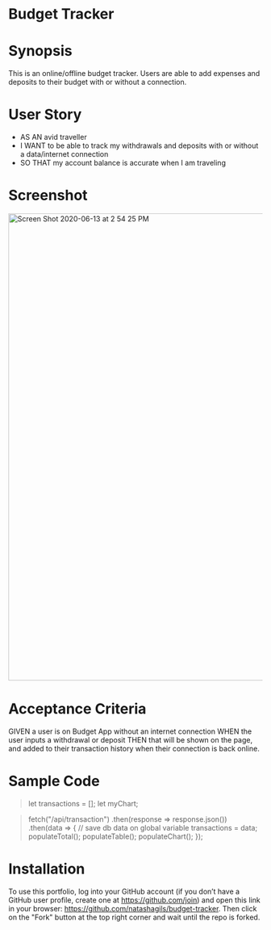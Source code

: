 # Budget Tracker

# Synopsis

This is an online/offline budget tracker. Users are able to add expenses and deposits to their budget with or without a connection. 


# User Story
* AS AN avid traveller
* I WANT to be able to track my withdrawals and deposits with or without a data/internet connection
* SO THAT my account balance is accurate when I am traveling


# Screenshot 
<img width="925" alt="Screen Shot 2020-06-13 at 2 54 25 PM" src="https://user-images.githubusercontent.com/56641651/84576856-c7a5aa00-ad85-11ea-92b6-78b5ea1f6ec4.png">


# Acceptance Criteria 

GIVEN a user is on Budget App without an internet connection
WHEN the user inputs a withdrawal or deposit
THEN that will be shown on the page, and added to their transaction history when their connection is back online.


# Sample Code


> let transactions = [];
> let myChart;

> fetch("/api/transaction")
 >  .then(response => response.json())
 >  .then(data => {
 >    // save db data on global variable
 >    transactions = data;
 >    populateTotal();
 >    populateTable();
>     populateChart();
>   });

  
  
 # Installation
To use this portfolio, log into your GitHub account (if you don’t have a GitHub user profile, create one at https://github.com/join) and open this link in your browser: https://github.com/natashagils/budget-tracker. Then click on the "Fork" button at the top right corner and wait until the repo is forked. 

 
